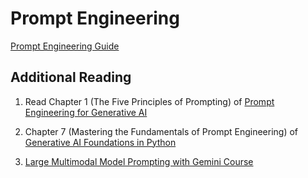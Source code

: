 # Prompt Engineering

[Prompt Engineering Guide](https://github.com/dair-ai/Prompt-Engineering-Guide)


## Additional Reading

1. Read Chapter 1 (The Five Principles of Prompting) of [Prompt Engineering for Generative AI](https://www.oreilly.com/library/view/prompt-engineering-for/9781098153427/)

2. Chapter 7 (Mastering the Fundamentals of Prompt Engineering) of [Generative AI Foundations in Python](https://www.amazon.com/Generative-Foundations-Python-techniques-challenges/dp/1835460828/ref=sr_1_6)

3. [Large Multimodal Model Prompting with Gemini Course](https://www.deeplearning.ai/short-courses/large-multimodal-model-prompting-with-gemini/)

